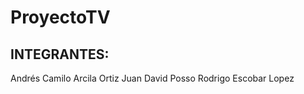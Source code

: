 # ProyectoTV

## INTEGRANTES:
  Andrés Camilo Arcila Ortiz
  Juan David Posso
  Rodrigo Escobar Lopez

